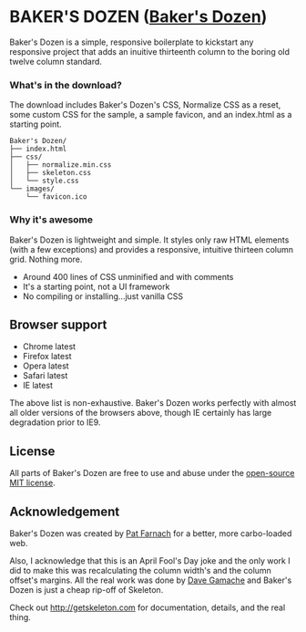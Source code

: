 # BAKER'S DOZEN ([Baker's Dozen](http://getskeleton.com))
Baker's Dozen is a simple, responsive boilerplate to kickstart any responsive project that adds an inuitive thirteenth column to the boring old twelve column standard.


### What's in the download?

The download includes Baker's Dozen's CSS, Normalize CSS as a reset, some custom CSS for the sample, a sample favicon, and an index.html as a starting point.

```
Baker's Dozen/
├── index.html
├── css/
│   ├── normalize.min.css
│   ├── skeleton.css
│	└── style.css
└── images/
    └── favicon.ico

```

### Why it's awesome

Baker's Dozen is lightweight and simple. It styles only raw HTML elements (with a few exceptions) and provides a responsive, intuitive thirteen column grid. Nothing more.
- Around 400 lines of CSS unminified and with comments
- It's a starting point, not a UI framework
- No compiling or installing...just vanilla CSS


## Browser support

- Chrome latest
- Firefox latest
- Opera latest
- Safari latest
- IE latest

The above list is non-exhaustive. Baker's Dozen works perfectly with almost all older versions of the browsers above, though IE certainly has large degradation prior to IE9.


## License

All parts of Baker's Dozen are free to use and abuse under the [open-source MIT license](https://github.com/pfarnach/Skeleton/blob/master/LICENSE.md).


## Acknowledgement

Baker's Dozen was created by [Pat Farnach](http://patfarnach.com) for a better, more carbo-loaded web.

Also, I acknowledge that this is an April Fool's Day joke and the only work I did to make this was recalculating the column width's and the column offset's margins. All the real work was done by [Dave Gamache](https://twitter.com/dhg) and Baker's Dozen is just a cheap rip-off of Skeleton.

Check out <http://getskeleton.com> for documentation, details, and the real thing.
